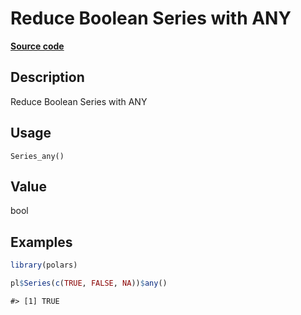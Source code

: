 

# Reduce Boolean Series with ANY

[**Source code**](https://github.com/pola-rs/r-polars/tree/main/R/series__series.R#L640)

## Description

Reduce Boolean Series with ANY

## Usage

<pre><code class='language-R'>Series_any()
</code></pre>

## Value

bool

## Examples

``` r
library(polars)

pl$Series(c(TRUE, FALSE, NA))$any()
```

    #> [1] TRUE
